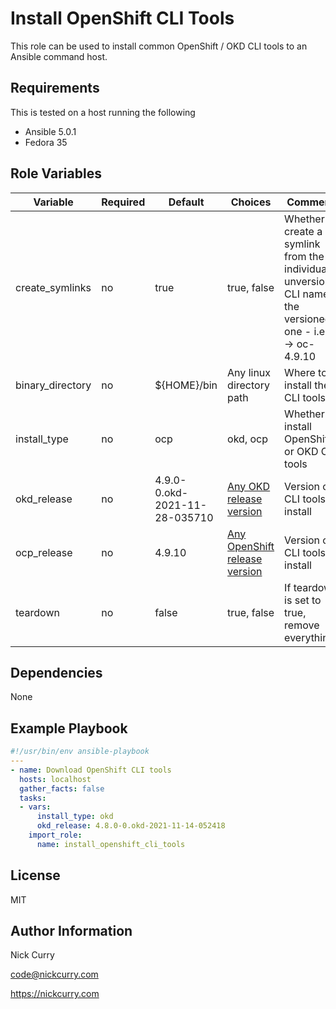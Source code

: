 Install OpenShift CLI Tools
=========

This role can be used to install common OpenShift / OKD CLI tools to an Ansible command host. 

Requirements
------------

This is tested on a host running the following
* Ansible 5.0.1
* Fedora 35

Role Variables
--------------

| Variable | Required | Default | Choices | Comments |
|-------------------------|----------|---------|---------------------------|------------------------------------------|
| create_symlinks | no | true | true, false| Whether to create a symlink from the individual unversioned CLI name to the versioned one - i.e. oc -> oc-4.9.10 |
| binary_directory | no | ${HOME}/bin | Any linux directory path | Where to install the CLI tools |
| install_type | no | ocp | okd, ocp | Whether to install OpenShift or OKD CLI tools |
| okd_release | no | 4.9.0-0.okd-2021-11-28-035710 | [Any OKD release version](https://amd64.origin.releases.ci.openshift.org/) | Version of CLI tools to install |
| ocp_release | no | 4.9.10 | [Any OpenShift release version](https://amd64.ocp.releases.ci.openshift.org/) | Version of CLI tools to install |
| teardown | no | false | true, false | If teardown is set to true, remove everything |

Dependencies
------------

None

Example Playbook
----------------

```yaml
#!/usr/bin/env ansible-playbook
---
- name: Download OpenShift CLI tools
  hosts: localhost
  gather_facts: false
  tasks:
  - vars:
      install_type: okd
      okd_release: 4.8.0-0.okd-2021-11-14-052418
    import_role:
      name: install_openshift_cli_tools
```

License
-------

MIT

Author Information
------------------

Nick Curry

code@nickcurry.com

https://nickcurry.com

